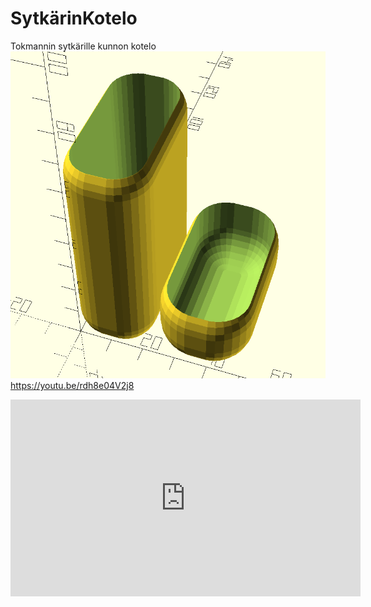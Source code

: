 # SytkärinKotelo
Tokmannin sytkärille kunnon kotelo
<img src=sytkari.png>
https://youtu.be/rdh8e04V2j8
<iframe width="560" height="315" src="https://www.youtube.com/embed/rdh8e04V2j8" title="YouTube video player" frameborder="0" allow="accelerometer; autoplay; clipboard-write; encrypted-media; gyroscope; picture-in-picture" allowfullscreen></iframe>
